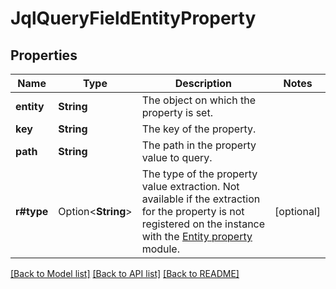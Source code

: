 # JqlQueryFieldEntityProperty

## Properties

Name | Type | Description | Notes
------------ | ------------- | ------------- | -------------
**entity** | **String** | The object on which the property is set. | 
**key** | **String** | The key of the property. | 
**path** | **String** | The path in the property value to query. | 
**r#type** | Option<**String**> | The type of the property value extraction. Not available if the extraction for the property is not registered on the instance with the [Entity property](https://developer.atlassian.com/cloud/jira/platform/modules/entity-property/) module. | [optional]

[[Back to Model list]](../README.md#documentation-for-models) [[Back to API list]](../README.md#documentation-for-api-endpoints) [[Back to README]](../README.md)


